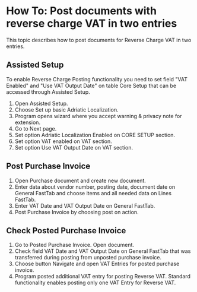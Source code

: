 # How To: Post documents with reverse charge VAT in two entries

This topic describes how to post documents for Reverse Charge VAT in two entries.

## Assisted Setup

To enable Reverse Charge Posting functionality you need to set field "VAT Enabled" and "Use VAT Output Date"  on table Core Setup that can be accessed through Assisted Setup.

1. Open Assisted Setup.
2. Choose Set up basic Adriatic Localization.
3. Program opens wizard where you accept warning & privacy note for extension.
4. Go to Next page.
5. Set option Adriatic Localization Enabled on CORE SETUP section.
6. Set option VAT enabled on VAT section.
6. Set option Use VAT Output Date on VAT section.

## Post Purchase Invoice

1. Open Purchase document and create new document.
2. Enter data about vendor number, posting date, document date on General FastTab and choose items and all needed data on Lines FastTab. 
3. Enter VAT Date and VAT Output Date on General FastTab.
4. Post Purchase Invoice by choosing post on action.

## Check Posted Purchase Invoice

1. Go to Posted Purchase Invoice. Open document.
2. Check field VAT Date and VAT Output Date on General FastTab that was transferred during posting from unposted purchase invoice.
3. Choose button Navigate and open VAT Entries for posted purchase invoice.
4. Program posted additional VAT entry for posting Reverse VAT. Standard functionality enables posting only one VAT Entry for Reverse VAT.